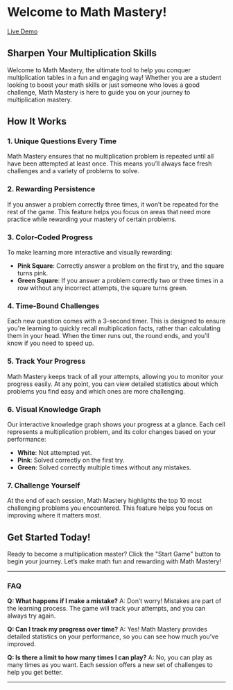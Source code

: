 # Welcome to Math Mastery!

[Live Demo](https://noveoko.github.io/mathpractice/)

## Sharpen Your Multiplication Skills

Welcome to Math Mastery, the ultimate tool to help you conquer multiplication tables in a fun and engaging way! Whether you are a student looking to boost your math skills or just someone who loves a good challenge, Math Mastery is here to guide you on your journey to multiplication mastery.

## How It Works

### 1. Unique Questions Every Time
Math Mastery ensures that no multiplication problem is repeated until all have been attempted at least once. This means you’ll always face fresh challenges and a variety of problems to solve.

### 2. Rewarding Persistence
If you answer a problem correctly three times, it won’t be repeated for the rest of the game. This feature helps you focus on areas that need more practice while rewarding your mastery of certain problems.

### 3. Color-Coded Progress
To make learning more interactive and visually rewarding:
- **Pink Square**: Correctly answer a problem on the first try, and the square turns pink.
- **Green Square**: If you answer a problem correctly two or three times in a row without any incorrect attempts, the square turns green.

### 4. Time-Bound Challenges
Each new question comes with a 3-second timer. This is designed to ensure you're learning to quickly recall multiplication facts, rather than calculating them in your head. When the timer runs out, the round ends, and you’ll know if you need to speed up.

### 5. Track Your Progress
Math Mastery keeps track of all your attempts, allowing you to monitor your progress easily. At any point, you can view detailed statistics about which problems you find easy and which ones are more challenging.

### 6. Visual Knowledge Graph
Our interactive knowledge graph shows your progress at a glance. Each cell represents a multiplication problem, and its color changes based on your performance:
- **White**: Not attempted yet.
- **Pink**: Solved correctly on the first try.
- **Green**: Solved correctly multiple times without any mistakes.

### 7. Challenge Yourself
At the end of each session, Math Mastery highlights the top 10 most challenging problems you encountered. This feature helps you focus on improving where it matters most.

## Get Started Today!
Ready to become a multiplication master? Click the "Start Game" button to begin your journey. Let’s make math fun and rewarding with Math Mastery!

---

### FAQ

**Q: What happens if I make a mistake?**
A: Don’t worry! Mistakes are part of the learning process. The game will track your attempts, and you can always try again.

**Q: Can I track my progress over time?**
A: Yes! Math Mastery provides detailed statistics on your performance, so you can see how much you’ve improved.

**Q: Is there a limit to how many times I can play?**
A: No, you can play as many times as you want. Each session offers a new set of challenges to help you get better.

---


